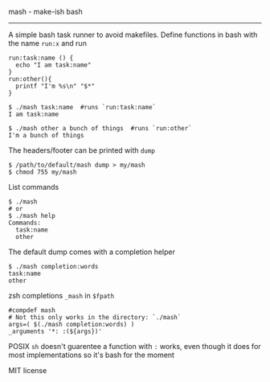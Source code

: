mash - make-ish bash
_______

A simple bash task runner to avoid makefiles. Define functions in bash with the name `run:x` and run

```
run:task:name () {
  echo "I am task:name"
}
run:other(){
  printf "I'm %s\n" "$*"
}
```

    $ ./mash task:name  #runs `run:task:name`
    I am task:name

    $ ./mash other a bunch of things  #runs `run:other`
    I'm a bunch of things

The headers/footer can be printed with `dump`

    $ /path/to/default/mash dump > my/mash
    $ chmod 755 my/mash

List commands

    $ ./mash
    # or
    $ ./mash help
    Commands:
      task:name
      other

The default dump comes with a completion helper

    $ ./mash completion:words
    task:name
    other

zsh completions `_mash` in `$fpath`

```
#compdef mash
# Not this only works in the directory: `./mash`
args=( $(./mash completion:words) )
_arguments '*: :(${args})'
```

POSIX `sh` doesn't guarentee a function with `:` works, even though it does for most implementations so it's bash for the moment

MIT license


